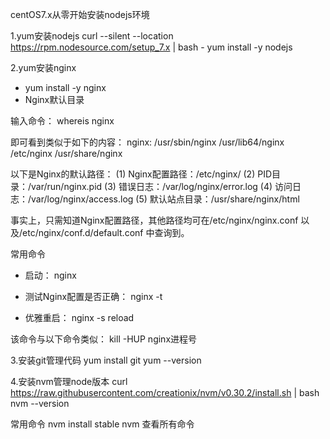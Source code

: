centOS7.x从零开始安装nodejs环境

1.yum安装nodejs
    curl --silent --location https://rpm.nodesource.com/setup_7.x | bash -
    yum install -y nodejs




2.yum安装nginx

-   yum install -y nginx
-   Nginx默认目录

输入命令：
    whereis nginx

即可看到类似于如下的内容：
    nginx: /usr/sbin/nginx /usr/lib64/nginx /etc/nginx /usr/share/nginx

以下是Nginx的默认路径：
    (1) Nginx配置路径：/etc/nginx/
    (2) PID目录：/var/run/nginx.pid
    (3) 错误日志：/var/log/nginx/error.log
    (4) 访问日志：/var/log/nginx/access.log
    (5) 默认站点目录：/usr/share/nginx/html

事实上，只需知道Nginx配置路径，其他路径均可在/etc/nginx/nginx.conf 以及/etc/nginx/conf.d/default.conf 中查询到。

常用命令

-   启动：
    nginx

-   测试Nginx配置是否正确：
    nginx -t

-   优雅重启：
    nginx -s reload

该命令与以下命令类似：
    kill -HUP nginx进程号


3.安装git管理代码
yum install git
yum --version

4.安装nvm管理node版本
curl https://raw.githubusercontent.com/creationix/nvm/v0.30.2/install.sh | bash
nvm --version

常用命令
    nvm install stable
    nvm 查看所有命令

